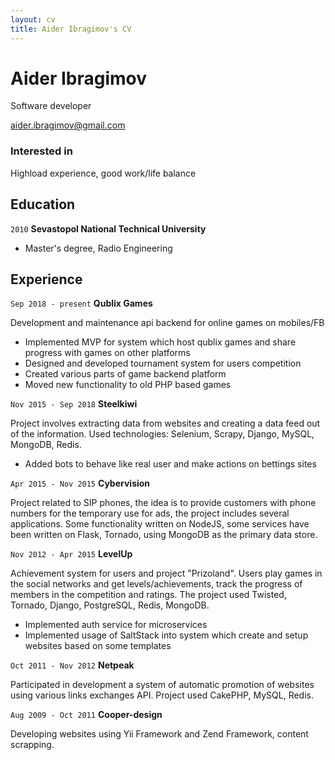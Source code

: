 ```yaml
---
layout: cv
title: Aider Ibragimov's CV
---
```

# Aider Ibragimov
Software developer

<div id="webaddress">
<a href="mailto:aider.ibragimov@gmail.com">aider.ibragimov@gmail.com</a>
</div>


### Interested in

Highload experience, good work/life balance


## Education

`2010`
__Sevastopol National Technical University__
- Master's degree, Radio Engineering



## Experience


`Sep 2018 - present`
__Qublix Games__ <!-- , [https://qublix.com](https://qublix.com) -->

Development and maintenance api backend for online games on mobiles/FB

- Implemented MVP for system which host qublix games and share progress with games on other platforms
- Designed and developed tournament system for users competition
- Created various parts of game backend platform
- Moved new functionality to old PHP based games


`Nov 2015 - Sep 2018`
__Steelkiwi__ <!-- ,[https://steelkiwi.com](https://steelkiwi.com) -->

Project involves extracting data from websites and creating a data feed out of the information. Used technologies: Selenium, Scrapy, Django, MySQL, MongoDB, Redis.

- Added bots to behave like real user and make actions on bettings sites


`Apr 2015 - Nov 2015`
__Cybervision__ <!-- , [http://www.cybervisiontech.com](http://www.cybervisiontech.com) -->

Project related to SIP phones, the idea is to provide customers with phone numbers for the temporary use for ads, the project includes several applications. Some functionality written on NodeJS, some services have been written on Flask, Tornado, using MongoDB as the primary data store.


`Nov 2012 - Apr 2015`
__LevelUp__ <!-- , [https://levelupers.com](https://levelupers.com) -->

Achievement system for users and project "Prizoland". Users play games in the social networks and get levels/achievements, track the progress of members in the competition and ratings. The project used Twisted, Tornado, Django, PostgreSQL, Redis, MongoDB.

- Implemented auth service for microservices
- Implemented usage of SaltStack into system which create and setup websites based on some templates

`Oct 2011 - Nov 2012`
__Netpeak__ <!-- , [https://netpeak.group](https://netpeak.group) -->

Participated in development a system of automatic promotion of websites using various links exchanges API. Project used CakePHP, MySQL, Redis.


`Aug 2009 - Oct 2011`
__Cooper-design__

Developing websites using Yii Framework and Zend Framework, content scrapping.


<!-- ### Footer

Last updated: April 2022 -->
